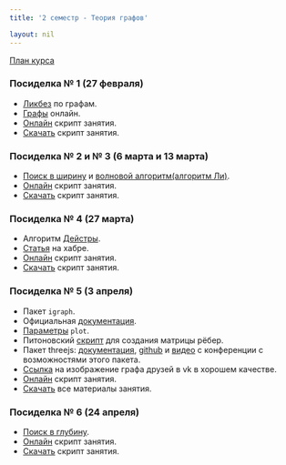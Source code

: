 ```yaml
---
title: '2 семестр - Теория графов'

layout: nil
---
```


[План курса](https://ahmedushka7.github.io/R/scripts/semester_2_graph/plan/plan.html)

### Посиделка № 1 (27 февраля)

* [Ликбез](https://ru.wikipedia.org/wiki/%D0%93%D1%80%D0%B0%D1%84_(%D0%BC%D0%B0%D1%82%D0%B5%D0%BC%D0%B0%D1%82%D0%B8%D0%BA%D0%B0)) по графам.
* [Графы](http://graphonline.ru/) онлайн.
* [Онлайн](https://ahmedushka7.github.io/R/scripts/semester_2_graph/sem_1/intro_to_graphs.html) скрипт занятия.
* [Скачать](https://github.com/ahmedushka7/R/blob/master/docs/scripts/semester_2_graph/sem_1/sem_1.zip?raw=true) скрипт занятия.

### Посиделка № 2 и № 3 (6 марта и 13 марта)

* [Поиск в ширину](https://ru.wikipedia.org/wiki/%D0%9F%D0%BE%D0%B8%D1%81%D0%BA_%D0%B2_%D1%88%D0%B8%D1%80%D0%B8%D0%BD%D1%83) и [волновой алгоритм(алгоритм Ли)](https://ru.wikipedia.org/wiki/%D0%90%D0%BB%D0%B3%D0%BE%D1%80%D0%B8%D1%82%D0%BC_%D0%9B%D0%B8).
* [Онлайн](https://ahmedushka7.github.io/R/scripts/semester_2_graph/sem_2/voln.html) скрипт занятия.
* [Скачать](https://github.com/ahmedushka7/R/blob/master/docs/scripts/semester_2_graph/sem_2/sem_2.zip?raw=true) скрипт занятия.

### Посиделка № 4 (27 марта)

* Алгоритм [Дейстры](https://ru.wikipedia.org/wiki/%D0%90%D0%BB%D0%B3%D0%BE%D1%80%D0%B8%D1%82%D0%BC_%D0%94%D0%B5%D0%B9%D0%BA%D1%81%D1%82%D1%80%D1%8B).
* [Статья](https://habr.com/ru/post/111361/) на хабре.
* [Онлайн](https://ahmedushka7.github.io/R/scripts/semester_2_graph/sem_3/dijkstra.html) скрипт занятия.
* [Скачать](https://github.com/ahmedushka7/R/blob/master/docs/scripts/semester_2_graph/sem_3/sem_3.zip?raw=true) скрипт занятия.

### Посиделка № 5 (3 апреля)

* Пакет `igraph`.
* Официальная [документация](https://igraph.org/).
* [Параметры](https://igraph.org/r/doc/plot.common.html) `plot`.
* Питоновский [скрипт](https://github.com/ahmedushka7/R/blob/master/docs/scripts/semester_2_graph/sem_4/vk.ipynb) для создания матрицы рёбер.
* Пакет threejs: [документация](https://cran.r-project.org/web/packages/threejs/threejs.pdf), [github](https://github.com/bwlewis/rthreejs) и [видео](https://www.rstudio.com/resources/videos/interactive-network-visualization-with-threejs-and-r/) с конференции с возможностями этого пакета.
* [Ссылка](https://github.com/ahmedushka7/R/raw/master/docs/scripts/semester_2_graph/sem_4/graph_1.png) на изображение графа друзей в vk в хорошем качестве.
* [Онлайн](https://ahmedushka7.github.io/R/scripts/semester_2_graph/sem_4/igraph.html) скрипт занятия.
* [Скачать](https://github.com/ahmedushka7/R/blob/master/docs/scripts/semester_2_graph/sem_4/sem_4.zip?raw=true) все материалы занятия.

### Посиделка № 6 (24 апреля)

* [Поиск в глубину](https://ru.wikipedia.org/wiki/Поиск_в_глубину).
* [Онлайн](https://ahmedushka7.github.io/R/scripts/semester_2_graph/sem_5/dfs.html) скрипт занятия.
* [Скачать](https://github.com/ahmedushka7/R/blob/master/docs/scripts/semester_2_graph/sem_5/sem_5.zip?raw=true) скрипт занятия.